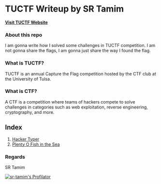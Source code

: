 # TUCTF Writeup by SR Tamim

[**Visit TUCTF Website**](https://tuctf.com)

### About this repo
I am gonna write how I solved some challenges in TUCTF competition. I am not gonna share the flags, I am gonna just share the way I found the flag.

### What is TUCTF?
TUCTF is an annual Capture the Flag competition hosted by the CTF club at the University of Tulsa.

### What is CTF?
A CTF is a competition where teams of hackers compete to solve challenges in categories such as web exploitation, reverse engineering, cryptography, and more.

## Index
1. [Hacker Typer](Hacker_Typer.md)
2. [Plenty O Fish in the Sea](Plenty_O_Fish_in_the_sea.md)

### Regards
SR Tamim

[![sr-tamim's Profilator](https://profilator.deno.dev/sr-tamim?v=1.0.0.alpha.4)](https://github.com/sr-tamim)
